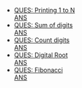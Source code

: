 * [QUES: Printing 1 to N](https://practice.geeksforgeeks.org/problems/print-1-to-n-without-using-loops-1587115620/1/?track=DSASP-Recursion&batchId=154)<br>
  [ANS](/recursion/print1ton.cpp)
* [QUES: Sum of digits](https://practice.geeksforgeeks.org/problems/sum-of-digits-of-a-number/0/?track=DSASP-Recursion&batchId=154)<br>
  [ANS](/recursion/sumofdigits.cpp)
* [QUES: Count digits](https://practice.geeksforgeeks.org/problems/count-total-digits-in-a-number/0/?track=DSASP-Recursion&batchId=154)<br>
  [ANS](/recursion/count_digits.cpp) 
* [QUES: Digital Root](https://practice.geeksforgeeks.org/problems/digital-root/0/?track=DSASP-Recursion&batchId=154)<br>
  [ANS](/recursion/digital_root.cpp)
* [QUES: Fibonacci](https://practice.geeksforgeeks.org/problems/fibonacci-using-recursion/0/?track=DSASP-Recursion&batchId=154)<br>
  [ANS](/recursion/fibonacci.cpp)
